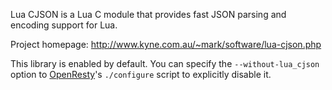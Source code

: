 <!---
    @title         Lua Cjson Library
    @creator       Yichun Zhang
    @created       2011-08-11 02:08 GMT
    @modifier      YichunZhang
    @modified      2012-02-29 07:27 GMT
    @changes       2
--->

Lua CJSON is a Lua C module that provides fast JSON parsing and encoding support for Lua.

Project homepage: http://www.kyne.com.au/~mark/software/lua-cjson.php

This library is enabled by default. You can specify the `--without-lua_cjson` option to [OpenResty](openresty/)'s `./configure` script to explicitly disable it.
